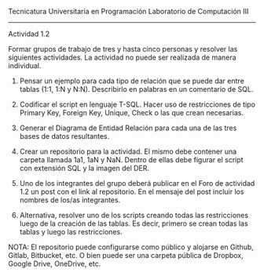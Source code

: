Tecnicatura Universitaria en Programación
Laboratorio de Computación III
	 
________________________________________
Actividad 1.2

Formar grupos de trabajo de tres y hasta cinco personas y resolver las siguientes actividades. La actividad no puede ser realizada de manera individual.

1.	Pensar un ejemplo para cada tipo de relación que se puede dar entre tablas (1:1, 1:N y N:N). Describirlo en palabras en un comentario de SQL.

2.	Codificar el script en lenguaje T-SQL. Hacer uso de restricciones de tipo Primary Key, Foreign Key, Unique, Check o las que crean necesarias.

3.	Generar el Diagrama de Entidad Relación para cada una de las tres bases de datos resultantes.

4.	Crear un repositorio para la actividad. El mismo debe contener una carpeta llamada 1a1, 1aN y NaN. Dentro de ellas debe figurar el script con extensión SQL y la imagen del DER.

5.	Uno de los integrantes del grupo deberá publicar en el Foro de actividad 1.2 un post con el link al repositorio. En el mensaje del post incluir los nombres de los/as integrantes.

6.	Alternativa, resolver uno de los scripts creando todas las restricciones luego de la creación de las tablas. Es decir, primero se crean todas las tablas y luego las restricciones.

NOTA: El repositorio puede configurarse como público y alojarse en Github, Gitlab, Bitbucket, etc. O bien puede ser una carpeta pública de Dropbox, Google Drive, OneDrive, etc.

